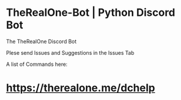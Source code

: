 # TheRealOne-Bot | Python Discord Bot

The TheRealOne Discord Bot

Plese send Issues and Suggestions in the Issues Tab

A list of Commands here:

# https://therealone.me/dchelp
